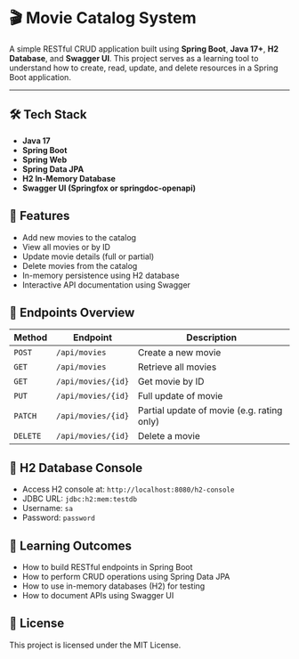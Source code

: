 # 🎬 Movie Catalog System

A simple RESTful CRUD application built using **Spring Boot**, **Java 17+**, **H2 Database**, and **Swagger UI**. This project serves as a learning tool to understand how to create, read, update, and delete resources in a Spring Boot application.

---

## 🛠 Tech Stack

- **Java 17**
- **Spring Boot**
- **Spring Web**
- **Spring Data JPA**
- **H2 In-Memory Database**
- **Swagger UI (Springfox or springdoc-openapi)**


## 🚀 Features

- Add new movies to the catalog
- View all movies or by ID
- Update movie details (full or partial)
- Delete movies from the catalog
- In-memory persistence using H2 database
- Interactive API documentation using Swagger

## 📁 Endpoints Overview

| Method | Endpoint | Description |
|--------|----------|-------------|
| `POST` | `/api/movies` | Create a new movie |
| `GET` | `/api/movies` | Retrieve all movies |
| `GET` | `/api/movies/{id}` | Get movie by ID |
| `PUT` | `/api/movies/{id}` | Full update of movie |
| `PATCH` | `/api/movies/{id}` | Partial update of movie (e.g. rating only) |
| `DELETE` | `/api/movies/{id}` | Delete a movie |


## 🧪 H2 Database Console

- Access H2 console at: `http://localhost:8080/h2-console`
- JDBC URL: `jdbc:h2:mem:testdb`
- Username: `sa`
- Password: `password`


## 🎯 Learning Outcomes

- How to build RESTful endpoints in Spring Boot
- How to perform CRUD operations using Spring Data JPA
- How to use in-memory databases (H2) for testing
- How to document APIs using Swagger UI

## 📜 License

This project is licensed under the MIT License.

